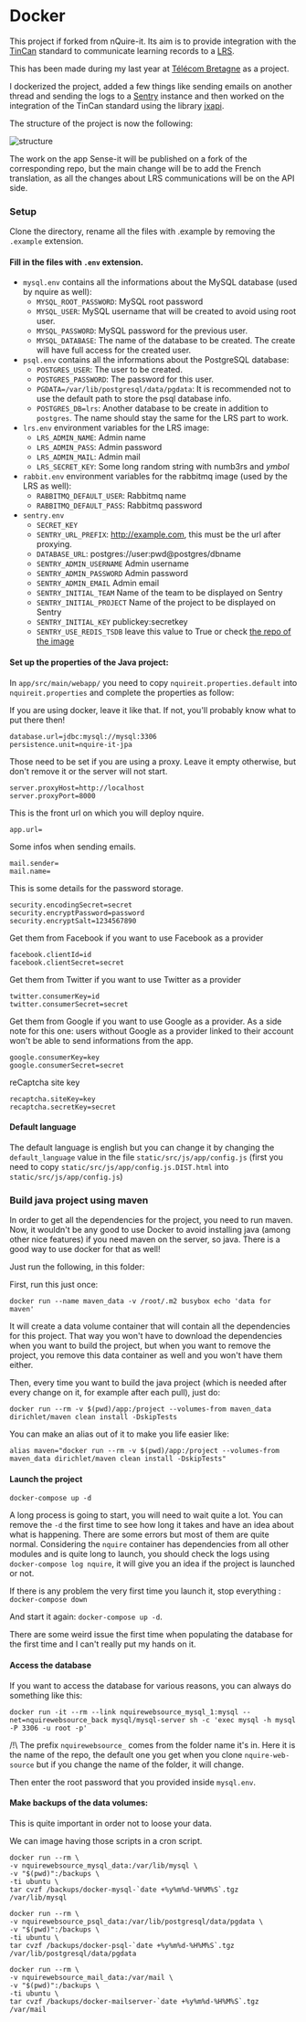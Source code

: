 Docker
=================

This project if forked from nQuire-it. Its aim is to provide integration with the [TinCan](https://tincanapi.com) standard to communicate learning records to a [LRS](https://tincanapi.com/learning-record-store/).

This has been made during my last year at [Télécom Bretagne](http://www.telecom-bretagne.eu/index.php?lang=en_GB) as a project.

I dockerized the project, added a few things like sending emails on another thread and sending the logs to a [Sentry](getsentry.com) instance and then worked on the integration of the TinCan standard using the library [jxapi](http://github.com/adlnet/jxapi).

The structure of the project is now the following:

![structure](nquire.png)

The work on the app Sense-it will be published on a fork of the corresponding repo, but the main change will be to add the French translation, as all the changes about LRS communications will be on the API side.

### Setup

Clone the directory, rename all the files with .example by removing the `.example` extension.

#### Fill in the files with `.env` extension.

- `mysql.env` contains all the informations about the MySQL database (used by nquire as well):
	- `MYSQL_ROOT_PASSWORD`: MySQL root password
	- `MYSQL_USER`: MySQL username that will be created to avoid using root user.
	- `MYSQL_PASSWORD`: MySQL password for the previous user.
	- `MYSQL_DATABASE`: The name of the database to be created. The create will have full access for the created user.
- `psql.env` contains all the informations about the PostgreSQL database:
	- `POSTGRES_USER`: The user to be created.
	- `POSTGRES_PASSWORD`: The password for this user.
	- `PGDATA=/var/lib/postgresql/data/pgdata`: It is recommended not to use the default path to store the psql database info.
	- `POSTGRES_DB=lrs`: Another database to be create in addition to `postgres`. The name should stay the same for the LRS part to work.
- `lrs.env` environment variables for the LRS image:
	- `LRS_ADMIN_NAME`: Admin name
	- `LRS_ADMIN_PASS`: Admin password
	- `LRS_ADMIN_MAIL`: Admin mail
	- `LRS_SECRET_KEY`: Some long random string with numb3rs and $ymbol$
- `rabbit.env` environment variables for the rabbitmq image (used by the LRS as well):
	- `RABBITMQ_DEFAULT_USER`: Rabbitmq name
	- `RABBITMQ_DEFAULT_PASS`: Rabbitmq password
- `sentry.env`
	- `SECRET_KEY`
	- `SENTRY_URL_PREFIX`: http://example.com, this must be the url after proxying.
	- `DATABASE_URL`: postgres://user:pwd@postgres/dbname
	- `SENTRY_ADMIN_USERNAME` Admin username
	- `SENTRY_ADMIN_PASSWORD` Admin password
	- `SENTRY_ADMIN_EMAIL` Admin email
	- `SENTRY_INITIAL_TEAM` Name of the team to be displayed on Sentry
	- `SENTRY_INITIAL_PROJECT` Name of the project to be displayed on Sentry
	- `SENTRY_INITIAL_KEY` publickey:secretkey
	- `SENTRY_USE_REDIS_TSDB` leave this value to True or check [the repo of the image](https://github.com/slafs/sentry-docker)


#### Set up the properties of the Java project:

In `app/src/main/webapp/` you need to copy `nquireit.properties.default` into `nquireit.properties` and complete the properties as follow:

If you are using docker, leave it like that. If not, you'll probably know what to put there then!

```
database.url=jdbc:mysql://mysql:3306
persistence.unit=nquire-it-jpa
```

Those need to be set if you are using a proxy.
Leave it empty otherwise, but don't remove it or the server will not start.

```
server.proxyHost=http://localhost
server.proxyPort=8000
```

This is the front url on which you will deploy nquire.

```
app.url=
```

Some infos when sending emails.

```
mail.sender=
mail.name=
```

This is some details for the password storage.

```
security.encodingSecret=secret
security.encryptPassword=password
security.encryptSalt=1234567890
```

Get them from Facebook if you want to use Facebook as a provider

```
facebook.clientId=id
facebook.clientSecret=secret
```

Get them from Twitter if you want to use Twitter as a provider

```
twitter.consumerKey=id
twitter.consumerSecret=secret
```

Get them from Google if you want to use Google as a provider.
As a side note for this one: users without Google as a provider linked to their account
won't be able to send informations from the app.

```
google.consumerKey=key
google.consumerSecret=secret
```

reCaptcha site key

```
recaptcha.siteKey=key
recaptcha.secretKey=secret
```

#### Default language

The default language is english but you can change it by changing the `default_language` value in the file `static/src/js/app/config.js` (first you need to copy `static/src/js/app/config.js.DIST.html` into `static/src/js/app/config.js`)


### Build java project using maven

In order to get all the dependencies for the project, you need to run maven. Now, it wouldn't be any good to use Docker to avoid installing java (among other nice features) if you need maven on the server, so java. There is a good way to use docker for that as well!

Just run the following, in this folder:

First, run this just once:

```
docker run --name maven_data -v /root/.m2 busybox echo 'data for maven'
```

It will create a data volume container that will contain all the dependencies for this project.
That way you won't have to download the dependencies when you want to build the project, but when you want to remove the project, you remove this data container as well and you won't have them either.

Then, every time you want to build the java project (which is needed after every change on it, for example after each pull), just do:

```
docker run --rm -v $(pwd)/app:/project --volumes-from maven_data dirichlet/maven clean install -DskipTests
```

You can make an alias out of it to make you life easier like:

```
alias maven="docker run --rm -v $(pwd)/app:/project --volumes-from maven_data dirichlet/maven clean install -DskipTests"
```

#### Launch the project

```
docker-compose up -d
```

A long process is going to start, you will need to wait quite a lot. You can remove the `-d` the first time to see how long it takes and have an idea about what is happening. There are some errors but most of them are quite normal.
Considering the `nquire` container has dependencies from all other modules and is quite long to launch, you should check the logs using `docker-compose log nquire`, it will give you an idea if the project is launched or not.

If there is any problem the very first time you launch it, stop everything : `docker-compose down`

And start it again: `docker-compose up -d`.

There are some weird issue the first time when populating the database for the first time and I can't really put my hands on it.

#### Access the database

If you want to access the database for various reasons, you can always do something like this:

```
docker run -it --rm --link nquirewebsource_mysql_1:mysql --net=nquirewebsource_back mysql/mysql-server sh -c 'exec mysql -h mysql -P 3306 -u root -p'
```

/!\ The prefix `nquirewebsource_` comes from the folder name it's in. Here it is the name of the repo, the default one you get when you clone `nquire-web-source` but if you change the name of the folder, it will change.

Then enter the root password that you provided inside `mysql.env`.


#### Make backups of the data volumes:

This is quite important in order not to loose your data.

We can image having those scripts in a cron script.

```
docker run --rm \
-v nquirewebsource_mysql_data:/var/lib/mysql \
-v "$(pwd)":/backups \
-ti ubuntu \
tar cvzf /backups/docker-mysql-`date +%y%m%d-%H%M%S`.tgz /var/lib/mysql
```

```
docker run --rm \
-v nquirewebsource_psql_data:/var/lib/postgresql/data/pgdata \
-v "$(pwd)":/backups \
-ti ubuntu \
tar cvzf /backups/docker-psql-`date +%y%m%d-%H%M%S`.tgz /var/lib/postgresql/data/pgdata
```

```
docker run --rm \
-v nquirewebsource_mail_data:/var/mail \
-v "$(pwd)":/backups \
-ti ubuntu \
tar cvzf /backups/docker-mailserver-`date +%y%m%d-%H%M%S`.tgz /var/mail
```
